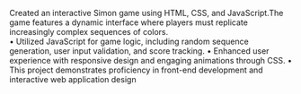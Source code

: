 Created an interactive Simon game using HTML, CSS, and JavaScript.The game features a      dynamic interface where players must replicate increasingly complex sequences of colors.      
•	Utilized JavaScript for game logic, including random sequence generation, user input validation, and score tracking.
•	Enhanced user experience with responsive design and engaging animations through CSS.
•	This project demonstrates proficiency in front-end development and interactive web application design
